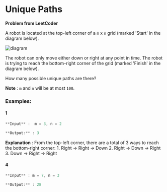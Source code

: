 # Unique Paths

**Problem from LeetCoder**

A robot is located at the top-left corner of a `m` x `n` grid (marked 'Start' in the diagram below).

![diagram](https://assets.leetcode.com/uploads/2018/10/22/robot_maze.png)

The robot can only move either down or right at any point in time. The robot is trying to reach the bottom-right corner of the grid (marked 'Finish' in the diagram below).

How many possible unique paths are there?

**Note** : `m` and `n` will be at most `100`.


### Examples:

#### 1
```java
**Input** :  m = 3, n = 2

**Output:** : 3
```
**Explanation** :
From the top-left corner, there are a total of 3 ways to reach the bottom-right corner:
    1. Right -> Right -> Down
    2. Right -> Down -> Right
    3. Down -> Right -> Right

#### 4
```java
**Input** : m = 7, n = 3

**Output:** : 28
```
